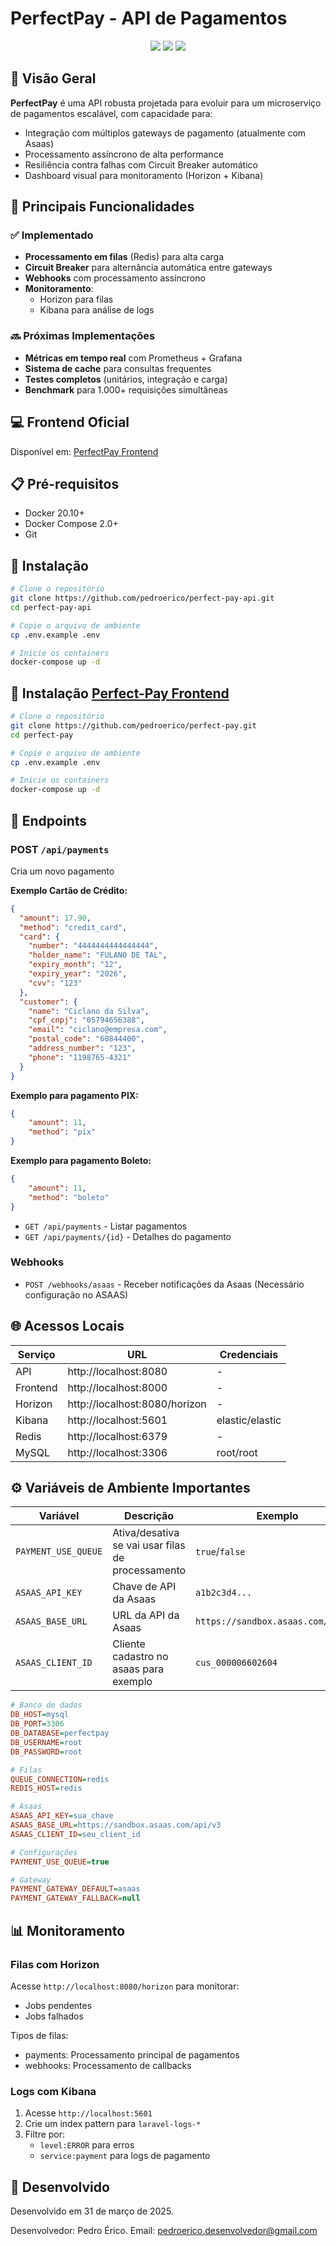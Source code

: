 # PerfectPay - API de Pagamentos

<div align="center">
  <img src="https://img.shields.io/badge/Laravel-FF2D20?style=for-the-badge&logo=laravel&logoColor=white" />
  <img src="https://img.shields.io/badge/Docker-2496ED?style=for-the-badge&logo=docker&logoColor=white" />
  <img src="https://img.shields.io/badge/Redis-DC382D?style=for-the-badge&logo=redis&logoColor=white" />
</div>

## 🌟 Visão Geral

**PerfectPay** é uma API robusta projetada para evoluir para um microserviço de pagamentos escalável, com capacidade para:

- Integração com múltiplos gateways de pagamento (atualmente com Asaas)
- Processamento assíncrono de alta performance
- Resiliência contra falhas com Circuit Breaker automático
- Dashboard visual para monitoramento (Horizon + Kibana)

## 🚀 Principais Funcionalidades

### ✅ Implementado
- **Processamento em filas** (Redis) para alta carga
- **Circuit Breaker** para alternância automática entre gateways
- **Webhooks** com processamento assíncrono
- **Monitoramento**:
    - Horizon para filas
    - Kibana para análise de logs

### 🔜 Próximas Implementações
- **Métricas em tempo real** com Prometheus + Grafana
- **Sistema de cache** para consultas frequentes
- **Testes completos** (unitários, integração e carga)
- **Benchmark** para 1.000+ requisições simultâneas

## 💻 Frontend Oficial
Disponível em: [PerfectPay Frontend](https://github.com/pedroerico/perfect-pay)

## 📋 Pré-requisitos

- Docker 20.10+
- Docker Compose 2.0+
- Git

## 🚀 Instalação

```bash
# Clone o repositório
git clone https://github.com/pedroerico/perfect-pay-api.git
cd perfect-pay-api

# Copie o arquivo de ambiente
cp .env.example .env

# Inicie os containers
docker-compose up -d
```

## 🚀 Instalação [Perfect-Pay Frontend](https://github.com/pedroerico/perfect-pay)

```bash
# Clone o repositório
git clone https://github.com/pedroerico/perfect-pay.git
cd perfect-pay

# Copie o arquivo de ambiente
cp .env.example .env

# Inicie os containers
docker-compose up -d
```

## 📡 Endpoints

### POST `/api/payments`
Cria um novo pagamento

**Exemplo Cartão de Crédito:**
```json
{
  "amount": 17.90,
  "method": "credit_card",
  "card": {
    "number": "4444444444444444",
    "holder_name": "FULANO DE TAL",
    "expiry_month": "12",
    "expiry_year": "2026",
    "cvv": "123"
  },
  "customer": {
    "name": "Ciclano da Silva",
    "cpf_cnpj": "05794656388",
    "email": "ciclano@empresa.com",
    "postal_code": "60844400",
    "address_number": "123",
    "phone": "1198765-4321"
  }
}
```
**Exemplo para pagamento PIX:**
```json
{
    "amount": 11,
    "method": "pix"
}
```
**Exemplo para pagamento Boleto:**
```json
{
    "amount": 11,
    "method": "boleto"
}
```

- `GET /api/payments` - Listar pagamentos
- `GET /api/payments/{id}` - Detalhes do pagamento

### Webhooks
- `POST /webhooks/asaas` - Receber notificações da Asaas (Necessário configuração no ASAAS)

## 🌐 Acessos Locais

| Serviço  | URL                           | Credenciais     |
|----------|-------------------------------|-----------------|
| API      | http://localhost:8080         | -               |
| Frontend | http://localhost:8000         | -               |
| Horizon  | http://localhost:8080/horizon | -               |
| Kibana   | http://localhost:5601         | elastic/elastic |
| Redis    | http://localhost:6379         | -               |
| MySQL    | http://localhost:3306         | root/root       |

## ⚙️ Variáveis de Ambiente Importantes

| Variável               | Descrição                                         | Exemplo               |
|------------------------|---------------------------------------------------|-----------------------|
| `PAYMENT_USE_QUEUE`    | Ativa/desativa se vai usar filas de processamento | `true`/`false`        |
| `ASAAS_API_KEY`        | Chave de API da Asaas                             | `a1b2c3d4...`         |
| `ASAAS_BASE_URL`       | URL da API da Asaas                               | `https://sandbox.asaas.com/api/v3` |
| `ASAAS_CLIENT_ID`       | Cliente cadastro no asaas para exemplo            | `cus_000006602604`    |

```ini
# Banco de dados
DB_HOST=mysql
DB_PORT=3306
DB_DATABASE=perfectpay
DB_USERNAME=root
DB_PASSWORD=root

# Filas
QUEUE_CONNECTION=redis
REDIS_HOST=redis

# Asaas
ASAAS_API_KEY=sua_chave
ASAAS_BASE_URL=https://sandbox.asaas.com/api/v3
ASAAS_CLIENT_ID=seu_client_id

# Configurações
PAYMENT_USE_QUEUE=true

# Gateway
PAYMENT_GATEWAY_DEFAULT=asaas
PAYMENT_GATEWAY_FALLBACK=null
```

## 📊 Monitoramento

### Filas com Horizon
Acesse `http://localhost:8080/horizon` para monitorar:
- Jobs pendentes
- Jobs falhados

Tipos de filas:
- payments: Processamento principal de pagamentos
- webhooks: Processamento de callbacks

### Logs com Kibana
1. Acesse `http://localhost:5601`
2. Crie um index pattern para `laravel-logs-*`
3. Filtre por:
    - `level:ERROR` para erros
    - `service:payment` para logs de pagamento

## 📄 Desenvolvido

Desenvolvido em 31 de março de 2025.

Desenvolvedor: Pedro Érico.
Email: pedroerico.desenvolvedor@gmail.com
